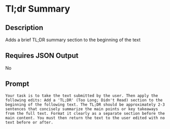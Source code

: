 # Tl;dr Summary

## Description

Adds a brief TL;DR summary section to the beginning of the text

## Requires JSON Output

No

## Prompt

```
Your task is to take the text submitted by the user. Then apply the following edits: Add a 'TL;DR' (Too Long; Didn't Read) section to the beginning of the following text. The TL;DR should be approximately 2-3 sentences that concisely summarize the main points or key takeaways from the full text. Format it clearly as a separate section before the main content. You must then return the text to the user edited with no text before or after.
```
